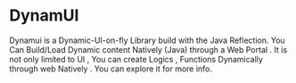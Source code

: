 # DynamUI
Dynamui is a Dynamic-UI-on-fly Library build with the Java Reflection. You Can Build/Load Dynamic content Natively (Java) through a Web Portal .
It is  not only limited to UI , You can create Logics , Functions Dynamically through web Natively .
You can explore it for more info.
